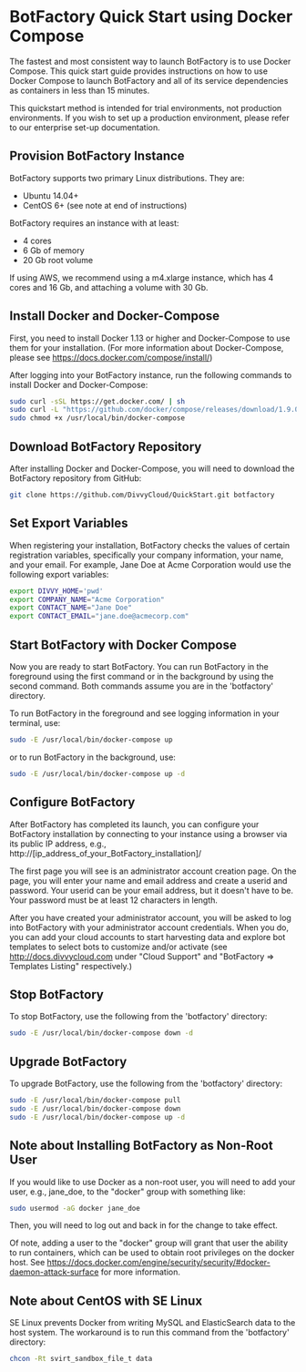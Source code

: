 # BotFactory Quick Start using Docker Compose 

The fastest and most consistent way to launch BotFactory is to use Docker
Compose. This quick start guide provides instructions on how to use Docker
Compose to launch BotFactory and all of its service dependencies as containers
in less than 15 minutes.

This quickstart method is intended for trial environments, not production
environments. If you wish to set up a production environment, please refer
to our enterprise set-up documentation.

## Provision BotFactory Instance

BotFactory supports two primary Linux distributions. They are:

 - Ubuntu 14.04+ 
 - CentOS 6+ (see note at end of instructions)

BotFactory requires an instance with at least:

 - 4 cores
 - 6 Gb of memory
 - 20 Gb root volume

If using AWS, we recommend using a m4.xlarge instance, which has 4 cores and 
16 Gb, and attaching a volume with 30 Gb.

## Install Docker and Docker-Compose

First, you need to install Docker 1.13 or higher and Docker-Compose to use 
them for your installation. (For more information about Docker-Compose, 
please see https://docs.docker.com/compose/install/)

After logging into your BotFactory instance, run the following commands to
install Docker and Docker-Compose:

```bash
sudo curl -sSL https://get.docker.com/ | sh
sudo curl -L "https://github.com/docker/compose/releases/download/1.9.0/docker-compose-$(uname -s)-$(uname -m)" -o /usr/local/bin/docker-compose
sudo chmod +x /usr/local/bin/docker-compose
```

## Download BotFactory Repository 

After installing Docker and Docker-Compose, you will need to download the 
BotFactory repository from GitHub:

```bash
git clone https://github.com/DivvyCloud/QuickStart.git botfactory
```

## Set Export Variables 

When registering your installation, BotFactory checks the values of
certain registration variables, specifically your company information, your
name, and your email. For example, Jane Doe at Acme Corporation would use
the following export variables:

```bash
export DIVVY_HOME='pwd'
export COMPANY_NAME="Acme Corporation"
export CONTACT_NAME="Jane Doe"
export CONTACT_EMAIL="jane.doe@acmecorp.com"
```

## Start BotFactory with Docker Compose

Now you are ready to start BotFactory. You can run BotFactory in the foreground 
using the first command or in the background by using the second command. Both 
commands assume you are in the 'botfactory' directory. 

To run BotFactory in the foreground and see logging information in your 
terminal, use:
```bash
sudo -E /usr/local/bin/docker-compose up
```

or to run BotFactory in the background, use: 
```bash
sudo -E /usr/local/bin/docker-compose up -d
```

## Configure BotFactory

After BotFactory has completed its launch, you can configure your BotFactory 
installation by connecting to your instance using a browser via its public IP 
address, e.g., http://[ip_address_of_your_BotFactory_installation]/  

The first page you will see is an administrator account creation page. On the 
page, you will enter your name and email address and create a userid and 
password. Your userid can be your email address, but it doesn't have to be. 
Your password must be at least 12 characters in length.

After you have created your administrator account, you will be asked to log 
into BotFactory with your administrator account credentials. When you do, 
you can add your cloud accounts to start harvesting data and explore bot 
templates to select bots to customize and/or activate (see 
http://docs.divvycloud.com under "Cloud Support" and "BotFactory => 
Templates Listing" respectively.) 

## Stop BotFactory

To stop BotFactory, use the following from the 'botfactory' directory: 
```bash
sudo -E /usr/local/bin/docker-compose down -d
```

## Upgrade BotFactory

To upgrade BotFactory, use the following from the 'botfactory' directory: 
```bash
sudo -E /usr/local/bin/docker-compose pull
sudo -E /usr/local/bin/docker-compose down
sudo -E /usr/local/bin/docker-compose up -d
```

## Note about Installing BotFactory as Non-Root User

If you would like to use Docker as a non-root user, you will need to 
add your user, e.g., jane_doe, to the "docker" group with something like:
```bash
sudo usermod -aG docker jane_doe
```

Then, you will need to log out and back in for the change to take effect.

Of note, adding a user to the "docker" group will grant that user the 
ability to run containers, which can be used to obtain root privileges 
on the docker host. See https://docs.docker.com/engine/security/security/#docker-daemon-attack-surface 
for more information.

## Note about CentOS with SE Linux

SE Linux prevents Docker from writing MySQL and ElasticSearch data to the 
host system. The workaround is to run this command from the 'botfactory' 
directory:
```bash
chcon -Rt svirt_sandbox_file_t data
```
